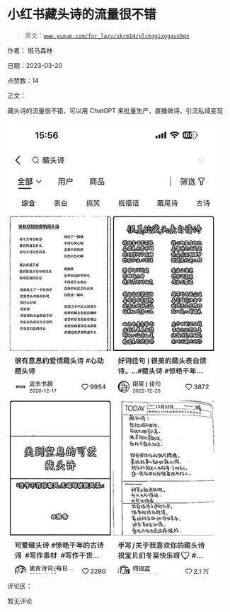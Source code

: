 # 小红书藏头诗的流量很不错

> 原文：[`www.yuque.com/for_lazy/xkrm14/plckggixggavo9qn`](https://www.yuque.com/for_lazy/xkrm14/plckggixggavo9qn)

作者： 斑马森林

日期：2023-03-20

点赞数：14

正文：

藏头诗的流量很不错，可以用 ChatGPT 来批量生产，直播做诗，引流私域变现

![](img/8d8d93f37a786a9078b458d4d9cdffa8.png)  

评论区：

暂无评论



